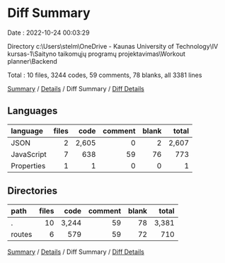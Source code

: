 # Diff Summary

Date : 2022-10-24 00:03:29

Directory c:\\Users\\stelm\\OneDrive - Kaunas University of Technology\\IV kursas-1\\Saityno taikomųjų programų projektavimas\\Workout planner\\Backend

Total : 10 files,  3244 codes, 59 comments, 78 blanks, all 3381 lines

[Summary](results.md) / [Details](details.md) / Diff Summary / [Diff Details](diff-details.md)

## Languages
| language | files | code | comment | blank | total |
| :--- | ---: | ---: | ---: | ---: | ---: |
| JSON | 2 | 2,605 | 0 | 2 | 2,607 |
| JavaScript | 7 | 638 | 59 | 76 | 773 |
| Properties | 1 | 1 | 0 | 0 | 1 |

## Directories
| path | files | code | comment | blank | total |
| :--- | ---: | ---: | ---: | ---: | ---: |
| . | 10 | 3,244 | 59 | 78 | 3,381 |
| routes | 6 | 579 | 59 | 72 | 710 |

[Summary](results.md) / [Details](details.md) / Diff Summary / [Diff Details](diff-details.md)